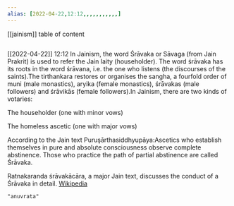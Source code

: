 ```yaml
---
alias: [2022-04-22,12:12,,,,,,,,,,,]
---
```

[[jainism]]
table of content
```toc
```

[[2022-04-22]] 12:12
In Jainism, the word Śrāvaka or Sāvaga (from Jain Prakrit) is used to refer the Jain laity (householder). The word śrāvaka has its roots in the word śrāvana, i.e. the one who listens (the discourses of the saints).The tirthankara restores or organises the sangha, a fourfold order of muni (male monastics), aryika (female monastics),  śrāvakas (male followers) and śrāvikās (female followers).In Jainism, there are two kinds of votaries:

The householder (one with minor vows)

The homeless ascetic (one with major vows)

According to the Jain text Puruşārthasiddhyupāya:Ascetics who establish themselves in pure and absolute consciousness observe complete abstinence. Those who practice the path of partial abstinence are called Śrāvaka.

Ratnakaranda śrāvakācāra, a major Jain text, discusses the conduct of a Śrāvaka in detail.
[Wikipedia](https://en.wikipedia.org/wiki/%C5%9Ar%C4%81vaka%20(Jainism))
```query
"anuvrata"
```